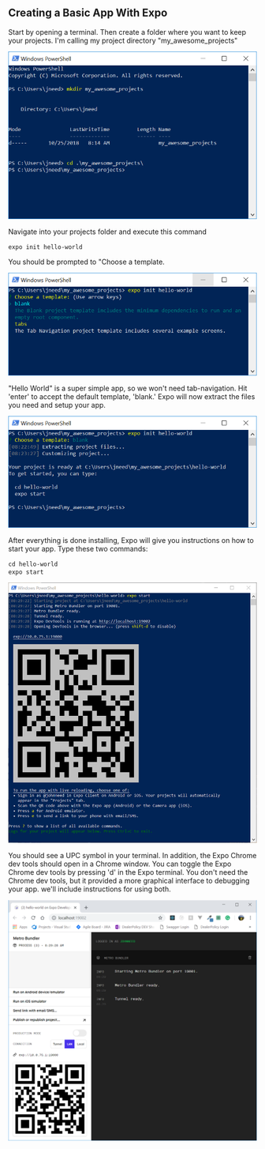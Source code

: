## Creating a Basic App With Expo

Start by opening a terminal. Then create a folder where you want to keep your projects. I'm calling my project directory "my_awesome_projects"

![alt_text](assets/01/power-shello-create-folder.png "PowerShell: CD to project folder")

Navigate into your projects folder and execute this command

```
expo init hello-world
```

You should be prompted to "Choose a template.

![alt_text](assets/01/power-shell-choose-template.png "PowerShell: expo init command")


"Hello World" is a super simple app, so we won't need tab-navigation. Hit 'enter' to accept the default template, 'blank.'  Expo will now extract the files you need and setup your app.  

![alt_text](assets/01/power-shell-project-ready.png "PowerShell: choose template")


After everything is done installing, Expo will give you instructions on how to start your app.  Type these two commands:

    cd hello-world
    expo start

![alt_text](assets/01/power-shell-expo-start.png "PowerShell : start app")


You should see a UPC symbol in your terminal.  In addition, the Expo Chrome dev tools should open in a Chrome window. You can toggle the Expo Chrome dev tools by pressing 'd' in the Expo terminal.  You don't need the Chrome dev tools, but it provided a more graphical interface to debugging your app.  we'll include instructions for using both.

![alt_text](assets/01/chrome-expo-dev-tools.png "Chrome: Expo Dev Tools")


 

